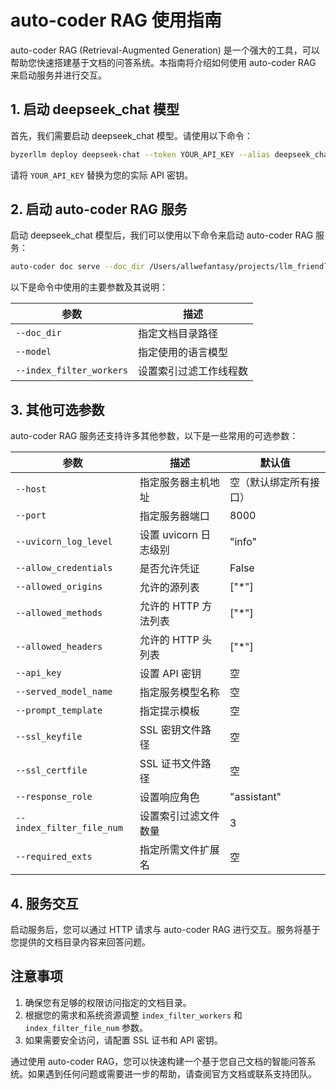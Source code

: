 # auto-coder RAG 使用指南

auto-coder RAG (Retrieval-Augmented Generation) 是一个强大的工具，可以帮助您快速搭建基于文档的问答系统。本指南将介绍如何使用 auto-coder RAG 来启动服务并进行交互。

## 1. 启动 deepseek_chat 模型

首先，我们需要启动 deepseek_chat 模型。请使用以下命令：

```bash
byzerllm deploy deepseek-chat --token YOUR_API_KEY --alias deepseek_chat
```

请将 `YOUR_API_KEY` 替换为您的实际 API 密钥。

## 2. 启动 auto-coder RAG 服务

启动 deepseek_chat 模型后，我们可以使用以下命令来启动 auto-coder RAG 服务：

```bash
auto-coder doc serve --doc_dir /Users/allwefantasy/projects/llm_friendly_packages/github.com/allwefantasy --model deepseek_chat --index_filter_workers 5
```

以下是命令中使用的主要参数及其说明：

| 参数 | 描述 |
|------|------|
| `--doc_dir` | 指定文档目录路径 |
| `--model` | 指定使用的语言模型 |
| `--index_filter_workers` | 设置索引过滤工作线程数 |

## 3. 其他可选参数

auto-coder RAG 服务还支持许多其他参数，以下是一些常用的可选参数：

| 参数 | 描述 | 默认值 |
|------|------|--------|
| `--host` | 指定服务器主机地址 | 空（默认绑定所有接口） |
| `--port` | 指定服务器端口 | 8000 |
| `--uvicorn_log_level` | 设置 uvicorn 日志级别 | "info" |
| `--allow_credentials` | 是否允许凭证 | False |
| `--allowed_origins` | 允许的源列表 | ["*"] |
| `--allowed_methods` | 允许的 HTTP 方法列表 | ["*"] |
| `--allowed_headers` | 允许的 HTTP 头列表 | ["*"] |
| `--api_key` | 设置 API 密钥 | 空 |
| `--served_model_name` | 指定服务模型名称 | 空 |
| `--prompt_template` | 指定提示模板 | 空 |
| `--ssl_keyfile` | SSL 密钥文件路径 | 空 |
| `--ssl_certfile` | SSL 证书文件路径 | 空 |
| `--response_role` | 设置响应角色 | "assistant" |
| `--index_filter_file_num` | 设置索引过滤文件数量 | 3 |
| `--required_exts` | 指定所需文件扩展名 | 空 |

## 4. 服务交互

启动服务后，您可以通过 HTTP 请求与 auto-coder RAG 进行交互。服务将基于您提供的文档目录内容来回答问题。

## 注意事项

1. 确保您有足够的权限访问指定的文档目录。
2. 根据您的需求和系统资源调整 `index_filter_workers` 和 `index_filter_file_num` 参数。
3. 如果需要安全访问，请配置 SSL 证书和 API 密钥。

通过使用 auto-coder RAG，您可以快速构建一个基于您自己文档的智能问答系统。如果遇到任何问题或需要进一步的帮助，请查阅官方文档或联系支持团队。